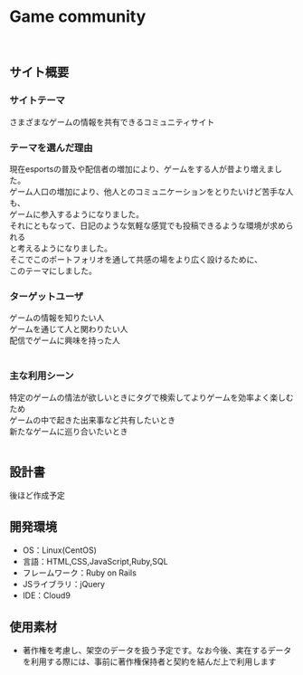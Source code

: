 # Game community
​
## サイト概要
### サイトテーマ
<!--何を『目的』とし、どのような『分類』なのかを簡潔に書く-->
さまざまなゲームの情報を共有できるコミュニティサイト
​
### テーマを選んだ理由
<!--なぜこのようなテーマにしたかを説明する-->
現在esportsの普及や配信者の増加により、ゲームをする人が昔より増えました。  
ゲーム人口の増加により、他人とのコミュニケーションをとりたいけど苦手な人も、  
ゲームに参入するようになりました。  
それにともなって、日記のような気軽な感覚でも投稿できるような環境が求められる  
と考えるようになりました。  
そこでこのポートフォリオを通して共感の場をより広く設けるために、  
このテーマにしました。

### ターゲットユーザ
<!--誰に使ってもらうかを具体的に記載する-->
ゲームの情報を知りたい人  
ゲームを通じて人と関わりたい人  
配信でゲームに興味を持った人  
​
### 主な利用シーン
<!--どのような時に使うのかの状況を記載すること-->
 特定のゲームの情法が欲しいときにタグで検索してよりゲームを効率よく楽しむため  
 ゲームの中で起きた出来事など共有したいとき  
 新たなゲームに巡り合いたいとき  
​
## 設計書
<!--テーマを設定・提出する時点では不要です-->
後ほど作成予定
​
## 開発環境
- OS：Linux(CentOS)
- 言語：HTML,CSS,JavaScript,Ruby,SQL
- フレームワーク：Ruby on Rails
- JSライブラリ：jQuery
- IDE：Cloud9
​
## 使用素材
- 著作権を考慮し、架空のデータを扱う予定です。なお今後、実在するデータを利用する際には、事前に著作権保持者と契約を結んだ上で利用します